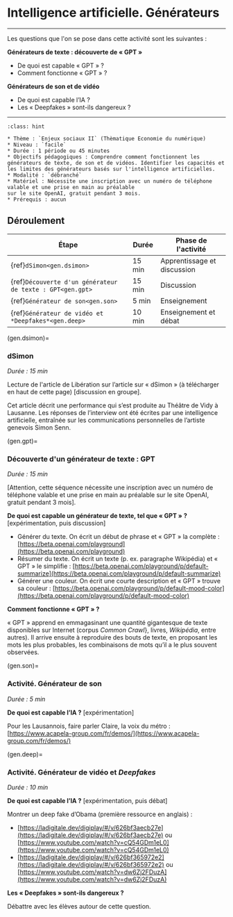 # Intelligence artificielle. Générateurs

---- 

Les questions que l'on se pose dans cette activité sont les suivantes :

**Générateurs de texte : découverte de « GPT »** 
* De quoi est capable « GPT » ?
* Comment fonctionne « GPT » ? 

**Générateurs de son et de vidéo**
* De quoi est capable l’IA ?
* Les « Deepfakes » sont-ils dangereux ?


----

```{admonition} Intelligence artificielle. Générateurs
:class: hint

* Thème : `Enjeux sociaux II` (Thèmatique Economie du numérique)
* Niveau : `facile`
* Durée : 1 période ou 45 minutes
* Objectifs pédagogiques : Comprendre comment fonctionnent les générateurs de texte, de son et de vidéos. Identifier les capacités et les limites des générateurs basés sur l'intelligence artificielles.
* Modalité : `débranché`
* Matériel : Nécessite une inscription avec un numéro de téléphone valable et une prise en main au préalable
sur le site OpenAI, gratuit pendant 3 mois.
* Prérequis : aucun

```

## Déroulement


| Étape                                   | Durée  | Phase de l'activité   | 
|---------------------------------------|------ |---------------------|
| {ref}`dSimon<gen.dsimon>`                    | 15 min  | Apprentissage et discussion           |
| {ref}`Découverte d'un générateur de texte : GPT<gen.gpt>`           | 15 min  | Discussion |
| {ref}`Générateur de son<gen.son>`    | 5 min  | Enseignement           |
| {ref}`Générateur de vidéo et *Deepfakes*<gen.deep>`    | 10 min  | Enseignement et débat           |



(gen.dsimon)=
### dSimon

*Durée : 15 min*

Lecture de l'article de Libération sur l’article sur « dSimon » (à télécharger en haut de cette page) [discussion en groupe].

Cet article décrit une performance qui s’est produite au Théâtre de Vidy
à Lausanne. Les réponses de l’interview ont été écrites par une intelligence artificielle, entraînée sur les communications personnelles de l’artiste genevois Simon Senn.


(gen.gpt)=
### Découverte d'un générateur de texte : GPT

*Durée : 15 min*

[Attention, cette séquence nécessite une inscription avec un numéro de téléphone valable et une prise en main au préalable
sur le site OpenAI, gratuit pendant 3 mois].


**De quoi est capable un générateur de texte, tel que « GPT » ?** [expérimentation, puis discussion]

- Générer du texte. On écrit un début de phrase et « GPT » la complète : [https://beta.openai.com/playground](https://beta.openai.com/playground)
- Résumer du texte. On écrit un texte (p. ex. paragraphe Wikipédia) et « GPT » le simplifie :
[https://beta.openai.com/playground/p/default-summarize](https://beta.openai.com/playground/p/default-summarize)
- Générer une couleur. On écrit une courte description et « GPT » trouve sa couleur :
[https://beta.openai.com/playground/p/default-mood-color](https://beta.openai.com/playground/p/default-mood-color)

**Comment fonctionne « GPT » ?** 

« GPT » apprend en emmagasinant une quantité gigantesque de texte disponibles sur Internet (corpus *Common Crawl*}, livres, *Wikipédia*, entre autres). Il arrive ensuite à reproduire des bouts de texte, en proposant les mots les plus probables, les combinaisons de mots qu’il a le plus souvent observées.



(gen.son)=
### Activité. Générateur de son 

*Durée : 5 min*


**De quoi est capable l’IA ?** [expérimentation]

Pour les Lausannois, faire parler Claire, la voix du métro :
[https://www.acapela-group.com/fr/demos/](https://www.acapela-group.com/fr/demos/)




(gen.deep)=
### Activité. Générateur de vidéo et *Deepfakes*

*Durée : 10 min*


**De quoi est capable l’IA ?** [expérimentation, puis débat]

Montrer un deep fake d’Obama (première ressource en anglais) : 
   - [https://ladigitale.dev/digiplay/#/v/626bf3aecb27e](https://ladigitale.dev/digiplay/#/v/626bf3aecb27e) ou [https://www.youtube.com/watch?v=cQ54GDm1eL0](https://www.youtube.com/watch?v=cQ54GDm1eL0) 
   - [https://ladigitale.dev/digiplay/#/v/626bf365972e2](https://ladigitale.dev/digiplay/#/v/626bf365972e2) ou [https://www.youtube.com/watch?v=dw6Zj2FDuzA](https://www.youtube.com/watch?v=dw6Zj2FDuzA)

**Les « Deepfakes » sont-ils dangereux ?** 

Débattre avec les élèves autour de cette question.
